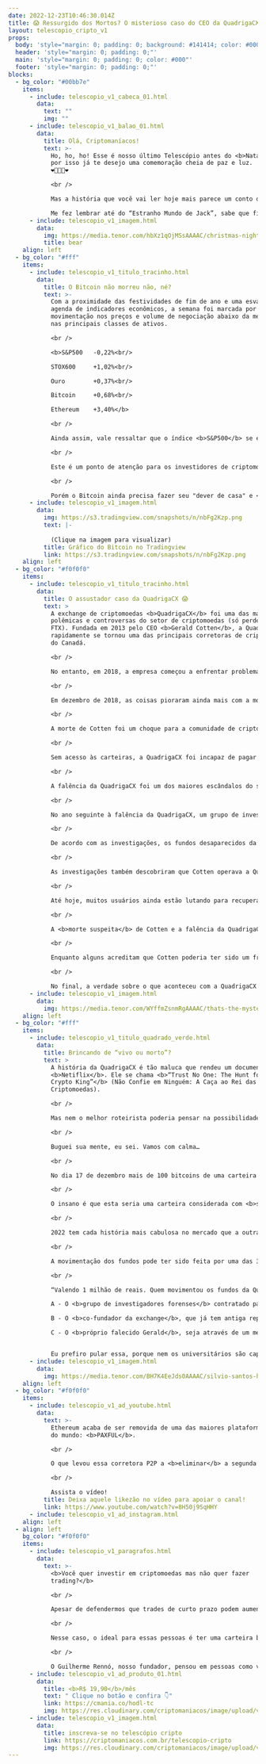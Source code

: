 ```yaml
---
date: 2022-12-23T10:46:30.014Z
title: 😱 Ressurgido dos Mortos? O misterioso caso do CEO da QuadrigaCX 💀
layout: telescopio_cripto_v1
props:
  body: 'style="margin: 0; padding: 0; background: #141414; color: #000"'
  header: 'style="margin: 0; padding: 0;"'
  main: 'style="margin: 0; padding: 0; color: #000"'
  footer: 'style="margin: 0; padding: 0;"'
blocks:
  - bg_color: "#00bb7e"
    items:
      - include: telescopio_v1_cabeca_01.html
        data:
          text: ""
          img: ""
      - include: telescopio_v1_balao_01.html
        data:
          title: Olá, Criptomaníacos!
          text: >-
            Ho, ho, ho! Esse é nosso último Telescópio antes do <b>Natal</b> e
            por isso já te desejo uma comemoração cheia de paz e luz.
            ❤️🧑‍🎄🎄❤️ 

            <br />

            Mas a história que você vai ler hoje mais parece um conto de <b>Halloween</b>! 

            Me fez lembrar até do “Estranho Mundo de Jack”, sabe que filme é?
      - include: telescopio_v1_imagem.html
        data:
          img: https://media.tenor.com/hbXz1qOjMSsAAAAC/christmas-nightmare.gif
          title: bear
    align: left
  - bg_color: "#fff"
    items:
      - include: telescopio_v1_titulo_tracinho.html
        data:
          title: O Bitcoin não morreu não, né?
          text: >-
            Com a proximidade das festividades de fim de ano e uma esvaziada
            agenda de indicadores econômicos, a semana foi marcada por <b>tímida
            movimentação nos preços e volume de negociação abaixo da média</b>
            nas principais classes de ativos.

            <br />

            <b>S&P500 	-0,22%<br/>

            STOX600 	+1,02%<br/>

            Ouro 		+0,37%<br/>

            Bitcoin 	+0,68%<br/>

            Ethereum 	+3,40%</b>

            <br />

            Ainda assim, vale ressaltar que o índice <b>S&P500</b> se encaminha para encerrar a terceira semana consecutiva em queda, reagindo negativamente após testar importante região de resistência e seguir negociando em <b>tendência de baixa</b>.

            <br />

            Este é um ponto de atenção para os investidores de criptomoedas, uma vez que a <b>correlação</b> entre o Bitcoin e o índice S&P500 se mostrou <b>elevada</b> durante todo o ano de 2022, podendo seguir pressionando as cotações.

            <br />

            Porém o Bitcoin ainda precisa fazer seu "dever de casa" e <b>superar a importante região dos US$18.000</b>, que se estabeleceu como principal resistência aos preços, para retomar sua <b>tendência de alta</b>.
      - include: telescopio_v1_imagem.html
        data:
          img: https://s3.tradingview.com/snapshots/n/nbFg2Kzp.png
          text: |-
            
            (Clique na imagem para visualizar)
          title: Gráfico do Bitcoin no Tradingview
          link: https://s3.tradingview.com/snapshots/n/nbFg2Kzp.png
    align: left
  - bg_color: "#f0f0f0"
    items:
      - include: telescopio_v1_titulo_tracinho.html
        data:
          title: O assustador caso da QuadrigaCX 😱
          text: >
            A exchange de criptomoedas <b>QuadrigaCX</b> foi uma das mais
            polêmicas e controversas do setor de criptomoedas (só perde para a
            FTX). Fundada em 2013 pelo CEO <b>Gerald Cotten</b>, a QuadrigaCX
            rapidamente se tornou uma das principais corretoras de criptomoedas
            do Canadá. 

            <br />

            No entanto, em 2018, a empresa começou a enfrentar problemas financeiros e operacionais, incluindo atrasos na retirada de fundos pelos usuários e falhas com o sistema de pagamentos.

            <br />

            Em dezembro de 2018, as coisas pioraram ainda mais com a morte súbita de Cotten, que faleceu enquanto viajava na Índia devido a complicações de uma repentina doença inflamatória do intestino. 

            <br />

            A morte de Cotten foi um choque para a comunidade de criptomoedas e deixou a QuadrigaCX em uma situação difícil, já que Cotten era o único a ter acesso às chaves privadas que permitiam o acesso às carteiras de criptomoedas da empresa.

            <br />

            Sem acesso às carteiras, a QuadrigaCX foi incapaz de pagar as retiradas de fundos solicitadas pelos usuários e <b>declarou falência</b> em janeiro de 2019. 

            <br />

            A falência da QuadrigaCX foi um dos maiores escândalos do setor de criptomoedas da época e gerou muitas especulações sobre o que teria acontecido com os ativos da empresa. 

            <br />

            No ano seguinte à falência da QuadrigaCX, um grupo de investigadores forenses foi contratado para tentar <b>rastrear os ativos</b> e determinar o que havia acontecido com os saldos dos usuários. 

            <br />

            De acordo com as investigações, os fundos desaparecidos da QuadrigaCX não estavam realmente perdidos, mas tinham sido utilizados pelo CEO Gerald Cotten para <b>financiar sua vida luxuosa e investir em outros negócios</b>. 

            <br />

            As investigações também descobriram que Cotten operava a QuadrigaCX como um <b>esquema Ponzi</b>, o que significa que ele usava o dinheiro dos novos usuários para pagar os saques dos usuários antigos, mas sem realmente ter os ativos suficientes para fazer isso.

            <br />

            Até hoje, muitos usuários ainda estão lutando para recuperar seus fundos e há muitas questões sem resposta sobre o que aconteceu com os ativos da QuadrigaCX e como Cotten conseguiu operar o esquema por tanto tempo sem ser descoberto.

            <br />

            A <b>morte suspeita</b> de Cotten e a falência da QuadrigaCX continuam sendo temas de muita especulação e debate na comunidade de criptomoedas. 

            <br />

            Enquanto alguns acreditam que Cotten poderia ter sido um fraudador que roubou os fundos dos usuários e está vivinho por aí, outros argumentam que ele poderia ter sido vítima de um crime. 🤔🤔🤔

            <br />

            No final, a verdade sobre o que aconteceu com a QuadrigaCX e os ativos da empresa ainda é um <b>mistério</b> e provavelmente continuará sendo por um tempo.
      - include: telescopio_v1_imagem.html
        data:
          img: https://media.tenor.com/WYffmZsnmRgAAAAC/thats-the-mystery-velma-scooby-doo.gif
    align: left
  - bg_color: "#fff"
    items:
      - include: telescopio_v1_titulo_quadrado_verde.html
        data:
          title: Brincando de “vivo ou morto”?
          text: >
            A história da QuadrigaCX é tão maluca que rendeu um documentário na
            <b>Netiflix</b>. Ele se chama <b>“Trust No One: The Hunt for the
            Crypto King”</b> (Não Confie em Ninguém: A Caça ao Rei das
            Criptomoedas). 

            <br />

            Mas nem o melhor roteirista poderia pensar na possibilidade do fundador morto da exchange voltar à vida e roubar de novo o Bitcoin que ele já tinha roubado dos clientes uma vez. 🦇

            <br />

            Buguei sua mente, eu sei. Vamos com calma…

            <br />

            No dia 17 de dezembro mais de 100 bitcoins de uma carteira rastreada como possuidora de fundos da QuadrigaCX foram <b>movimentados</b>. 69 BTC foram para uma carteira não-custodial com foco em privacidade e o restante para carteiras aleatórias.

            <br />

            O insano é que esta seria uma carteira considerada com <b>saldo perdido</b>, já que o falecido CEO da corretora,  Gerald Cotten, teria levado as informações das chaves privadas para o túmulo.

            <br />

            2022 tem cada história mais cabulosa no mercado que a outra não é? 

            <br />

            A movimentação dos fundos pode ter sido feita por uma das 3 alternativas a seguir. Para dar um clima especial, vamos então terminar o telescópio falando sobre elas, mas ao melhor estilo Silvio Santos:

            <br />

            “Valendo 1 milhão de reais. Quem movimentou os fundos da Quadriga no dia 17 de dezembro?”<br/>

            A - O <b>grupo de investigadores forenses</b> contratado para tentar rastrear os ativos da empresa.<br/>

            B - O <b>co-fundador da exchange</b>, que já tem antiga reputação de ser bem malandrinho.<br/>

            C - O <b>próprio falecido Gerald</b>, seja através de um médium ou de uma ilha paradisíaca bem discreta.<br />


            Eu prefiro pular essa, porque nem os universitários são capazes de ajudar na solução do enigma!
      - include: telescopio_v1_imagem.html
        data:
          img: https://media.tenor.com/BH7K4EeJds0AAAAC/silvio-santos-host.gif
    align: left
  - bg_color: "#f0f0f0"
    items:
      - include: telescopio_v1_ad_youtube.html
        data:
          text: >-
            Ethereum acaba de ser removida de uma das maiores plataformas cripto
            do mundo: <b>PAXFUL</b>. 

            <br />

            O que levou essa corretora P2P a <b>eliminar</b> a segunda maior criptomoeda do mundo?

            <br />

            Assista o vídeo!
          title: Deixa aquele likezão no vídeo para apoiar o canal!
          link: https://www.youtube.com/watch?v=8H50j9SqHHY
      - include: telescopio_v1_ad_instagram.html
    align: left
  - align: left
    bg_color: "#f0f0f0"
    items:
      - include: telescopio_v1_paragrafos.html
        data:
          text: >-
            <b>Você quer investir em criptomoedas mas não quer fazer
            trading?</b>

            <br />

            Apesar de defendermos que trades de curto prazo podem aumentar sua rentabilidade, entendemos que nem todo mundo tem o tempo disponível pra operar.

            <br />

            Nesse caso, o ideal para essas pessoas é ter uma carteira bem fundamentada para o longo prazo, cujo objetivo seja acumular Bitcoins.

            <br />

            O Guilherme Rennó, nosso fundador, pensou em pessoas como você e decidiu criar a Carteira HODL, voltada para quem quer dar o primeiro passo no mercado cripto sem se preocupar em operar todo dia.
      - include: telescopio_v1_ad_produto_01.html
        data:
          title: <b>R$ 19,90</b>/mês
          text: " Clique no botão e confira 👇"
          link: https://cmania.co/hodl-tc
          img: https://res.cloudinary.com/criptomaniacos/image/upload/v1661372975/telescopio/produtos/logo_carteira_hodl_mhzjq6.png
      - include: telescopio_v1_imagem.html
        data:
          title: inscreva-se no telescópio cripto
          link: https://criptomaniacos.com.br/telescopio-cripto
          img: https://res.cloudinary.com/criptomaniacos/image/upload/v1662133224/telescopio/inscreva-se-telescopio.png
---
```


